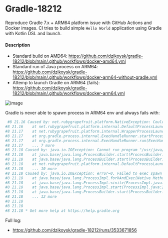 # Gradle-18212
Reproduce Gradle 7.x + ARM64 platform issue with GitHub Actions and Docker images. CI tries to build simple `Hello World` application using Gradle with Kotlin DSL and launch. 

#### Description

* Standard build on AMD64: https://github.com/dzikoysk/gradle-18212/blob/main/.github/workflows/docker-amd64.yml
* Standard run of Java process on ARM64: https://github.com/dzikoysk/gradle-18212/blob/main/.github/workflows/docker-arm64-without-gradle.yml
* Attemp to launch Gradle on ARM64 (fails): https://github.com/dzikoysk/gradle-18212/blob/main/.github/workflows/docker-arm64.yml

![image](https://user-images.githubusercontent.com/4235722/132345007-61203422-b6f2-4e52-9409-337b84a88c90.png)

Gradle is never able to spawn process in ARM64 env and always fails with:

```bash
 #8 21.16 Caused by: net.rubygrapefruit.platform.NativeException: Could not start '/usr/java/openjdk-16/bin/java'
#8 21.16 	at net.rubygrapefruit.platform.internal.DefaultProcessLauncher.start(DefaultProcessLauncher.java:27)
#8 21.17 	at net.rubygrapefruit.platform.internal.WrapperProcessLauncher.start(WrapperProcessLauncher.java:36)
#8 21.17 	at org.gradle.process.internal.ExecHandleRunner.startProcess(ExecHandleRunner.java:98)
#8 21.17 	at org.gradle.process.internal.ExecHandleRunner.run(ExecHandleRunner.java:71)
#8 21.17 	... 7 more
#8 21.18 Caused by: java.io.IOException: Cannot run program "/usr/java/openjdk-16/bin/java" (in directory "/root/.gradle/daemon/7.1"): error=0, Failed to exec spawn helper: pid: 72, exit value: 1
#8 21.18 	at java.base/java.lang.ProcessBuilder.start(ProcessBuilder.java:1142)
#8 21.18 	at java.base/java.lang.ProcessBuilder.start(ProcessBuilder.java:1073)
#8 21.18 	at net.rubygrapefruit.platform.internal.DefaultProcessLauncher.start(DefaultProcessLauncher.java:25)
#8 21.18 	... 10 more
#8 21.18 Caused by: java.io.IOException: error=0, Failed to exec spawn helper: pid: 72, exit value: 1
#8 21.18 	at java.base/java.lang.ProcessImpl.forkAndExec(Native Method)
#8 21.18 	at java.base/java.lang.ProcessImpl.<init>(ProcessImpl.java:313)
#8 21.18 	at java.base/java.lang.ProcessImpl.start(ProcessImpl.java:244)
#8 21.18 	at java.base/java.lang.ProcessBuilder.start(ProcessBuilder.java:1109)
#8 21.18 	... 12 more
#8 21.18 
#8 21.18 
#8 21.18 * Get more help at https://help.gradle.org
```

Full log:

* https://github.com/dzikoysk/gradle-18212/runs/3533671856
